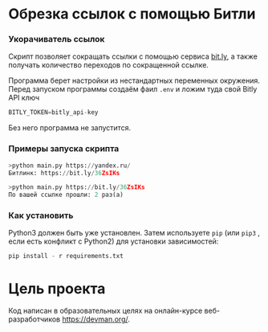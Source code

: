 # Обрезка ссылок с помощью Битли

### Укорачиватель ссылок

Скрипт позволяет сокращать ссылки с помощью сервиса [bit.ly](https://bitly.com
), а также получать количество переходов по сокращенной ссылке.

Программа берет настройки из нестандартных переменных окружения. Перед запуском программы создаём фаил `.env` и ложим туда свой Bitly API ключ
```python
BITLY_TOKEN=bitly_api-key
``` 
Без него программа не запустится.

### Примеры запуска скрипта

```python
>python main.py https://yandex.ru/
Битлинк: https://bit.ly/36ZsIKs

>python main.py https://bit.ly/36ZsIKs
По вашей ссылке прошли: 2 раз(а)
```

### Как установить

Python3 должен быть уже установлен.
Затем используете `pip` (или `pip3` , если есть конфликт с Python2) для установки зависимостей: 
```python
pip install - r requirements.txt
```
# Цель проекта

Код написан в образовательных целях на онлайн-курсе веб-разработчиков https://devman.org/.
